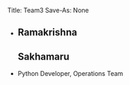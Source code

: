Title: Team3
Save-As: None

  - ## Ramakrishna
    ## Sakhamaru
  - Python Developer, Operations Team